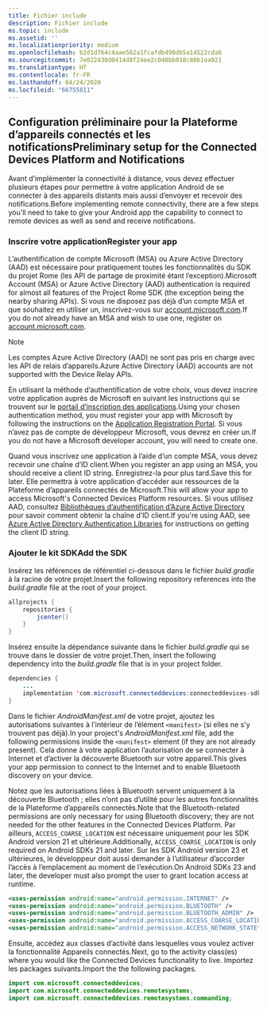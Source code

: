 ```yaml
---
title: Fichier include
description: Fichier include
ms.topic: include
ms.assetid: ''
ms.localizationpriority: medium
ms.openlocfilehash: b2d1d764c4aae562a1fcafdb490db5a14522cda6
ms.sourcegitcommit: 7e022438d0414d8f24ee2c048bb018c80b1ea921
ms.translationtype: HT
ms.contentlocale: fr-FR
ms.lasthandoff: 04/24/2020
ms.locfileid: "66755811"
---
```

## <a name="preliminary-setup-for-the-connected-devices-platform-and-notifications"></a><span data-ttu-id="4c8d1-103">Configuration préliminaire pour la Plateforme d’appareils connectés et les notifications</span><span class="sxs-lookup"><span data-stu-id="4c8d1-103">Preliminary setup for the Connected Devices Platform and Notifications</span></span>

<span data-ttu-id="4c8d1-104">Avant d’implémenter la connectivité à distance, vous devez effectuer plusieurs étapes pour permettre à votre application Android de se connecter à des appareils distants mais aussi d’envoyer et recevoir des notifications.</span><span class="sxs-lookup"><span data-stu-id="4c8d1-104">Before implementing remote connectivity, there are a few steps you'll need to take to give your Android app the capability to connect to remote devices as well as send and receive notifications.</span></span>

### <a name="register-your-app"></a><span data-ttu-id="4c8d1-105">Inscrire votre application</span><span class="sxs-lookup"><span data-stu-id="4c8d1-105">Register your app</span></span>

<span data-ttu-id="4c8d1-106">L’authentification de compte Microsoft (MSA) ou Azure Active Directory (AAD) est nécessaire pour pratiquement toutes les fonctionnalités du SDK du projet Rome (les API de partage de proximité étant l’exception).</span><span class="sxs-lookup"><span data-stu-id="4c8d1-106">Microsoft Account (MSA) or Azure Active Directory (AAD) authentication is required for almost all features of the Project Rome SDK (the exception being the nearby sharing APIs).</span></span> <span data-ttu-id="4c8d1-107">Si vous ne disposez pas déjà d’un compte MSA et que souhaitez en utiliser un, inscrivez-vous sur [account.microsoft.com](https://account.microsoft.com/account).</span><span class="sxs-lookup"><span data-stu-id="4c8d1-107">If you do not already have an MSA and wish to use one, register on [account.microsoft.com](https://account.microsoft.com/account).</span></span>

> [!NOTE]
> <span data-ttu-id="4c8d1-108">Les comptes Azure Active Directory (AAD) ne sont pas pris en charge avec les API de relais d’appareils.</span><span class="sxs-lookup"><span data-stu-id="4c8d1-108">Azure Active Directory (AAD) accounts are not supported with the Device Relay APIs.</span></span>

<span data-ttu-id="4c8d1-109">En utilisant la méthode d’authentification de votre choix, vous devez inscrire votre application auprès de Microsoft en suivant les instructions qui se trouvent sur le [portail d’inscription des applications](https://apps.dev.microsoft.com/).</span><span class="sxs-lookup"><span data-stu-id="4c8d1-109">Using your chosen authentication method, you must register your app with Microsoft by following the instructions on the [Application Registration Portal](https://apps.dev.microsoft.com/).</span></span> <span data-ttu-id="4c8d1-110">Si vous n’avez pas de compte de développeur Microsoft, vous devrez en créer un.</span><span class="sxs-lookup"><span data-stu-id="4c8d1-110">If you do not have a Microsoft developer account, you will need to create one.</span></span>

<span data-ttu-id="4c8d1-111">Quand vous inscrivez une application à l’aide d’un compte MSA, vous devez recevoir une chaîne d’ID client.</span><span class="sxs-lookup"><span data-stu-id="4c8d1-111">When you register an app using an MSA, you should receive a client ID string.</span></span> <span data-ttu-id="4c8d1-112">Enregistrez-la pour plus tard.</span><span class="sxs-lookup"><span data-stu-id="4c8d1-112">Save this for later.</span></span> <span data-ttu-id="4c8d1-113">Elle permettra à votre application d’accéder aux ressources de la Plateforme d’appareils connectés de Microsoft.</span><span class="sxs-lookup"><span data-stu-id="4c8d1-113">This will allow your app to access Microsoft's Connected Devices Platform resources.</span></span> <span data-ttu-id="4c8d1-114">Si vous utilisez AAD, consultez [Bibliothèques d’authentification d’Azure Active Directory](https://docs.microsoft.com/azure/active-directory/develop/active-directory-authentication-libraries) pour savoir comment obtenir la chaîne d’ID client.</span><span class="sxs-lookup"><span data-stu-id="4c8d1-114">If you're using AAD, see [Azure Active Directory Authentication Libraries](https://docs.microsoft.com/azure/active-directory/develop/active-directory-authentication-libraries) for instructions on getting the client ID string.</span></span>

### <a name="add-the-sdk"></a><span data-ttu-id="4c8d1-115">Ajouter le kit SDK</span><span class="sxs-lookup"><span data-stu-id="4c8d1-115">Add the SDK</span></span>

<span data-ttu-id="4c8d1-116">Insérez les références de référentiel ci-dessous dans le fichier *build.gradle* à la racine de votre projet.</span><span class="sxs-lookup"><span data-stu-id="4c8d1-116">Insert the following repository references into the *build.gradle* file at the root of your project.</span></span>

```Java
allprojects {
    repositories {
        jcenter()
    }
}
```
<span data-ttu-id="4c8d1-117">Insérez ensuite la dépendance suivante dans le fichier _build.gradle_ qui se trouve dans le dossier de votre projet.</span><span class="sxs-lookup"><span data-stu-id="4c8d1-117">Then, insert the following dependency into the _build.gradle_ file that is in your project folder.</span></span>

```Java
dependencies { 
    ...
    implementation 'com.microsoft.connecteddevices:connecteddevices-sdk:+'
}
```

<span data-ttu-id="4c8d1-118">Dans le fichier *AndroidManifest.xml* de votre projet, ajoutez les autorisations suivantes à l’intérieur de l’élément `<manifest>` (si elles ne s’y trouvent pas déjà).</span><span class="sxs-lookup"><span data-stu-id="4c8d1-118">In your project's *AndroidManifest.xml* file, add the following permissions inside the `<manifest>` element (if they are not already present).</span></span> <span data-ttu-id="4c8d1-119">Cela donne à votre application l’autorisation de se connecter à Internet et d’activer la découverte Bluetooth sur votre appareil.</span><span class="sxs-lookup"><span data-stu-id="4c8d1-119">This gives your app permission to connect to the Internet and to enable Bluetooth discovery on your device.</span></span>

<span data-ttu-id="4c8d1-120">Notez que les autorisations liées à Bluetooth servent uniquement à la découverte Bluetooth ; elles n’ont pas d’utilité pour les autres fonctionnalités de la Plateforme d’appareils connectés.</span><span class="sxs-lookup"><span data-stu-id="4c8d1-120">Note that the Bluetooth-related permissions are only necessary for using Bluetooth discovery; they are not needed for the other features in the Connected Devices Platform.</span></span> <span data-ttu-id="4c8d1-121">Par ailleurs, `ACCESS_COARSE_LOCATION` est nécessaire uniquement pour les SDK Android version 21 et ultérieure.</span><span class="sxs-lookup"><span data-stu-id="4c8d1-121">Additionally, `ACCESS_COARSE_LOCATION` is only required on Android SDKs 21 and later.</span></span> <span data-ttu-id="4c8d1-122">Sur les SDK Android version 23 et ultérieures, le développeur doit aussi demander à l’utilisateur d’accorder l’accès à l’emplacement au moment de l’exécution.</span><span class="sxs-lookup"><span data-stu-id="4c8d1-122">On Android SDKs 23 and later, the developer must also prompt the user to grant location access at runtime.</span></span>


```xml
<uses-permission android:name="android.permission.INTERNET" />
<uses-permission android:name="android.permission.BLUETOOTH" />
<uses-permission android:name="android.permission.BLUETOOTH_ADMIN" />
<uses-permission android:name="android.permission.ACCESS_COARSE_LOCATION" />
<uses-permission android:name="android.permission.ACCESS_NETWORK_STATE" />
```

<span data-ttu-id="4c8d1-123">Ensuite, accédez aux classes d’activité dans lesquelles vous voulez activer la fonctionnalité Appareils connectés.</span><span class="sxs-lookup"><span data-stu-id="4c8d1-123">Next, go to the activity class(es) where you would like the Connected Devices functionality to live.</span></span> <span data-ttu-id="4c8d1-124">Importez les packages suivants.</span><span class="sxs-lookup"><span data-stu-id="4c8d1-124">Import the the following packages.</span></span>

```java
import com.microsoft.connecteddevices;
import com.microsoft.connecteddevices.remotesystems;
import com.microsoft.connecteddevices.remotesystems.commanding;
```
